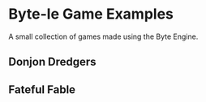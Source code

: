 # Byte-le Game Examples

A small collection of games made using the Byte Engine.

## Donjon Dredgers
## Fateful Fable